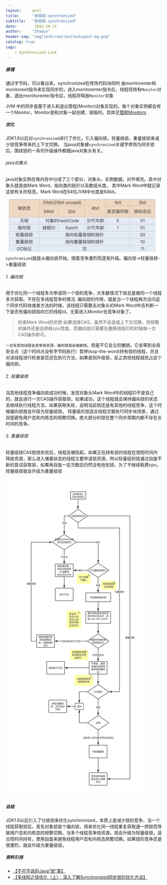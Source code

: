 ```yaml
---
layout:     post
title:      "悲观锁-synchronized"
subtitle:   "悲观锁-synchronized"
date:        2019-10-15
author:     "ZhaoLe"
header-img: "img/lock/reetrantlock/post-bg.png"
catalog: true
tags:
    - Synchronized Lock
---
```


##### 原理
通过字节码，可以看出来，synchronized在修饰代码块同时 由monitorenter和monitorexit指令来实现同步的，进入monitorenter指令后，线程将持有`Monitor`对象，退出moniitorenter指令后，线程将释放`Monitor`对象

JVM 中的同步是基于进入和退出管程(Monitor)对象实现的。每个对象实例都会有一个Monitor，Monitor是和对象一起创建，销毁的。具体见[管程Monitors](http://jinlipool.com/2019/10/15/monitors/)


##### 优化
JDK1.6以后对`synchronized`进行了优化，引入偏向锁，轻量级锁，重量级锁来减少锁竞争带来的上下文切换。
当java对象被`synchronized`关键字修饰为同步锁后，围绕锁的一系列升级操作都跟java对象头有关。

###### java对象头
java对象实例在堆内存中分成了三个部分，对象头，实例数据，对齐填充。其中对象头就是由Mark Word，指向类的指针以及数组长度。
其中Mark Word中就记录这锁有关的信息。Mark Word在64位JVM中长度是64bit。
![430d405f57f20f1cabaf624c00dd2fb1](/img/lock/synchronized-optimize.png)
`synchronized`就是从偏向锁开始，随着竞争激烈而逐渐升级。偏向锁->轻量级锁->重量级锁

###### 1. 偏向锁
用于优化同一个线程多次申请同一个锁的竞争，大多数情况下锁总是被同一个线程多次获取。不存在多线程竞争的情况.
偏向锁的作用，就是当一个线程再次访问这个同步代码块或者方法的时候，该线程只需要去对象头的Mark Word中去判断一下是否有偏向锁指向它的线程id，无需进入Monitor去竞争对象了。
>检查Mark Word的优势:如果选择CAS，虽然不会造成上下文切换，但频繁的操作还是会损耗cpu性能，而偏向锁只需要在置换线程ID的时候做一次CAS操作即可。

`一旦有其他线程去竞争锁资源，偏向锁就会被撤销`，但是不它会立刻撤销，它会等到全局安全点（这个时间点没有字节码执行）暂停(sop-the-word)持有锁的线程，并且对该线程进行检查是否还在执行方法，如果是则升级锁，反之其他线程就抢占这个偏向锁。

###### 2. 轻量级锁
当其他线程竞争偏向锁成功时候，发现对象头Mark Word中的线程ID不是自己的，就会进行一次CAS操作获取锁，如果成功，这个线程就会保持偏向锁的状态去继续执行线程方法，如果获取失败，说明当前锁还是有其他的线程竞争，这个时候偏向锁就会升级为轻量级锁。
轻量级的锁适合线程交替执行同步块场景，通过自旋避免用户态和内核态的频繁切换。绝大部分的锁在整个同步周期内都不存在长时间的竞争。

###### 3. 重量级锁
轻量级锁CAS抢锁失败后，线程会被挂起，如果正在持有锁的线程在很短时间内释放资源，那么进入堵塞状态的线程又要申请锁资源。所以轻量级别锁通过自旋不断的尝试获取锁，如果再自旋一定次数后仍然没有抢到锁，为了不继续耗费cpu，轻量级锁就会升级为重量级锁

![7c48a2c666c7233badb48cd78199daf6](/img/lock/synchronized-flow.png)

##### 总结
JDK1.6以后引入了分级锁来优化synchronized，本质上是减少锁的竞争，当一个线程获取锁后，首先对象锁是个偏向锁，用来优化同一线程重复获取通一把锁而导致用户态和内核态的频繁切换。当多个线程竞争锁资源，锁会升级为轻量级锁，适合短时间持有，使用自旋来避免线程用户态和内核态频繁切换。如果锁的竞争还是很激烈，就会升级为重量级锁。

##### 资料引用
* [【不可不说的Java“锁”事】](!https://tech.meituan.com/2018/11/15/java-lock.html)
* [【多线程之锁优化（上）：深入了解Synchronized同步锁的优化方法】](!https://time.geekbang.org/column/article/101244)


